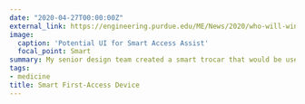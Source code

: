 ```yaml
---
date: "2020-04-27T00:00:00Z"
external_link: https://engineering.purdue.edu/ME/News/2020/who-will-win-best-senior-design-project-of-2020
image: 
  caption: 'Potential UI for Smart Access Assist'
  focal_point: Smart
summary: My senior design team created a smart trocar that would be used in research to detect first-access complications before they happen.
tags:
- medicine
title: Smart First-Access Device
---
```

